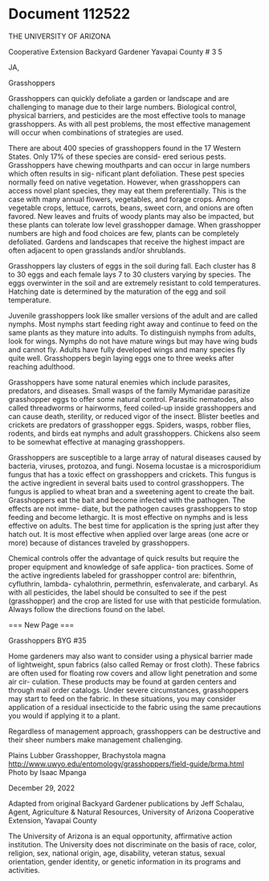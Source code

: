 # Document 112522

THE UNIVERSITY OF ARIZONA

Cooperative Extension Backyard Gardener
Yavapai County # 3 5

JA,

Grasshoppers

Grasshoppers can quickly defoliate a garden or landscape and are challenging to manage due to their large numbers.
Biological control, physical barriers, and pesticides are the most effective tools to manage grasshoppers. As with all
pest problems, the most effective management will occur when combinations of strategies are used.

There are about 400 species of grasshoppers found in the 17 Western States. Only 17% of these species are consid-
ered serious pests. Grasshoppers have chewing mouthparts and can occur in large numbers which often results in sig-
nificant plant defoliation. These pest species normally feed on native vegetation. However, when grasshoppers can
access novel plant species, they may eat them preferentially. This is the case with many annual flowers, vegetables,
and forage crops. Among vegetable crops, lettuce, carrots, beans, sweet corn, and onions are often favored. New
leaves and fruits of woody plants may also be impacted, but these plants can tolerate low level grasshopper damage.
When grasshopper numbers are high and food choices are few, plants can be completely defoliated. Gardens and
landscapes that receive the highest impact are often adjacent to open grasslands and/or shrublands.

Grasshoppers lay clusters of eggs in the soil during fall. Each cluster has 8 to 30 eggs and each female lays 7 to 30
clusters varying by species. The eggs overwinter in the soil and are extremely resistant to cold temperatures. Hatching
date is determined by the maturation of the egg and soil temperature.

Juvenile grasshoppers look like smaller versions of the adult and are called nymphs. Most nymphs start feeding right
away and continue to feed on the same plants as they mature into adults. To distinguish nymphs from adults, look for
wings. Nymphs do not have mature wings but may have wing buds and cannot fly. Adults have fully developed wings
and many species fly quite well. Grasshoppers begin laying eggs one to three weeks after reaching adulthood.

Grasshoppers have some natural enemies which include parasites, predators, and diseases. Small wasps of the family
Mymaridae parasitize grasshopper eggs to offer some natural control. Parasitic nematodes, also called threadworms or
hairworms, feed coiled-up inside grasshoppers and can cause death, sterility, or reduced vigor of the insect. Blister
beetles and crickets are predators of grasshopper eggs. Spiders, wasps, robber flies, rodents, and birds eat nymphs
and adult grasshoppers. Chickens also seem to be somewhat effective at managing grasshoppers.

Grasshoppers are susceptible to a large array of natural diseases caused by bacteria, viruses, protozoa, and fungi.
Nosema locustae is a microsporidium fungus that has a toxic effect on grasshoppers and crickets. This fungus is the
active ingredient in several baits used to control grasshoppers. The fungus is applied to wheat bran and a sweetening
agent to create the bait. Grasshoppers eat the bait and become infected with the pathogen. The effects are not imme-
diate, but the pathogen causes grasshoppers to stop feeding and become lethargic. It is most effective on nymphs and
is less effective on adults. The best time for application is the spring just after they hatch out. It is most effective when
applied over large areas (one acre or more) because of distances traveled by grasshoppers.

Chemical controls offer the advantage of quick results but require the proper equipment and knowledge of safe applica-
tion practices. Some of the active ingredients labeled for grasshopper control are: bifenthrin, cyfluthrin, lambda-
cyhalothrin, permethrin, esfenvalerate, and carbaryl. As with all pesticides, the label should be consulted to see if the
pest (grasshopper) and the crop are listed for use with that pesticide formulation. Always follow the directions found on
the label.

=== New Page ===

Grasshoppers BYG #35

Home gardeners may also want to consider using a physical barrier made of lightweight, spun fabrics (also called
Remay or frost cloth). These fabrics are often used for floating row covers and allow light penetration and some air cir-
culation. These products may be found at garden centers and through mail order catalogs. Under severe circumstances,
grasshoppers may start to feed on the fabric. In these situations, you may consider application of a residual insecticide
to the fabric using the same precautions you would if applying it to a plant.

Regardless of management approach, grasshoppers can be destructive and their sheer numbers make management
challenging.

Plains Lubber Grasshopper, Brachystola magna
http://www.uwyo.edu/entomology/grasshoppers/field-guide/brma.html
Photo by Isaac Mpanga

December 29, 2022

Adapted from original Backyard Gardener publications by Jeff Schalau, Agent, Agriculture & Natural Resources,
University of Arizona Cooperative Extension, Yavapai County

The University of Arizona is an equal opportunity, affirmative action institution. The University does not discriminate
on the basis of race, color, religion, sex, national origin, age, disability, veteran status, sexual orientation, gender
identity, or genetic information in its programs and activities.